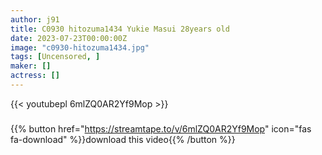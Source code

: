 ```yaml
---
author: j91
title: C0930 hitozuma1434 Yukie Masui 28years old
date: 2023-07-23T00:00:00Z
image: "c0930-hitozuma1434.jpg"
tags: [Uncensored, ]
maker: []
actress: []
---
```



{{< youtubepl 6mlZQ0AR2Yf9Mop >}}
###

{{% button href="https://streamtape.to/v/6mlZQ0AR2Yf9Mop" icon="fas fa-download" %}}download this video{{% /button %}}

